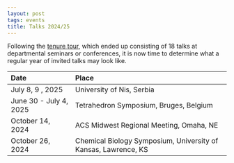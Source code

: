 ```yaml
---
layout: post
tags: events
title: Talks 2024/25
---
```

Following the [tenure tour](/2023/09/09/Tenure-tour.html), which ended up consisting of 18 talks at departmental seminars or conferences, it is now time to determine what a regular year of invited talks may look like. 

| Date | Place |
| :---   | :--- |
| July 8, 9 , 2025 | University of Nis, Serbia |
| June 30 - July 4, 2025 | Tetrahedron Symposium, Bruges, Belgium |
| October 14, 2024 | ACS Midwest Regional Meeting, Omaha, NE |
| October 26, 2024 | Chemical Biology Symposium, University of Kansas, Lawrence, KS |
